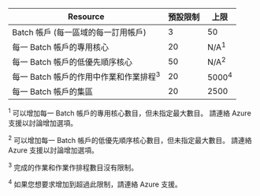 | **Resource** | **預設限制** | **上限** |
| --- | --- | --- |
| Batch 帳戶 (每一區域的每一訂用帳戶) | 3 |50 |
| 每一 Batch 帳戶的專用核心 | 20 | N/A<sup>1</sup> |
| 每一 Batch 帳戶的低優先順序核心 | 50 | N/A<sup>2</sup> |
| 每一 Batch 帳戶的作用中作業和作業排程<sup>3</sup> | 20 | 5000<sup>4</sup> |
| 每一 Batch 帳戶的集區 | 20 | 2500 |

<sup>1</sup> 可以增加每一 Batch 帳戶的專用核心數目，但未指定最大數目。 請連絡 Azure 支援以討論增加選項。

<sup>2</sup> 可以增加每一 Batch 帳戶的低優先順序核心數目，但未指定最大數目。 請連絡 Azure 支援以討論增加選項。

<sup>3</sup> 完成的作業和作業作排程數目沒有限制。

<sup>4</sup> 如果您想要求增加到超過此限制，請連絡 Azure 支援。
